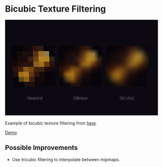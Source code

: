# Bicubic Texture Filtering

![](./docs/image.png)

Example of bicubic texture filtering from [here](https://stackoverflow.com/questions/13501081/efficient-bicubic-filtering-code-in-glsl).

[Demo](https://gkjohnson.github.io/threejs-sandbox/bicubic-filtering/)

## Possible Improvements

- Use tricubic filtering to interpolate between mipmaps.
